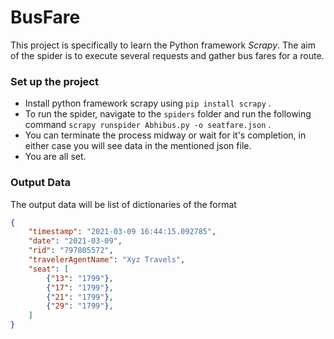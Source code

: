 # BusFare

This project is specifically to learn the Python framework *Scrapy*. The aim of the spider is to execute several requests and gather bus fares for a route.

### Set up the project
- Install python framework scrapy using ``` pip install scrapy ``` .
- To run the spider, navigate to the ``` spiders ``` folder and run the following command ``` scrapy runspider Abhibus.py -o seatfare.json ``` .
- You can terminate the process midway or wait for it's completion, in either case you will see data in the mentioned json file.
- You are all set.

### Output Data
The output data will be list of dictionaries of the format
```json
{
    "timestamp": "2021-03-09 16:44:15.092785", 
    "date": "2021-03-09", 
    "rid": "797805572", 
    "travelerAgentName": "Xyz Travels", 
    "seat": [
        {"13": "1799"}, 
        {"17": "1799"}, 
        {"21": "1799"}, 
        {"29": "1799"}, 
    ]
}
```